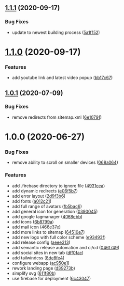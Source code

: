 ## [1.1.1](https://github.com/rxsto/rxsto.github.io/compare/v1.1.0...v1.1.1) (2020-09-17)


### Bug Fixes

* update to newest building process ([5a1f152](https://github.com/rxsto/rxsto.github.io/commit/5a1f15245467e6f6e6c0acfb12bcefbc8999c25a))

# [1.1.0](https://github.com/rxsto/rxsto.github.io/compare/v1.0.1...v1.1.0) (2020-09-17)


### Features

* add youtube link and latest video popup ([bb17c67](https://github.com/rxsto/rxsto.github.io/commit/bb17c677abfc6ba34c1a901c99c7f9bd4afd1f4d))

## [1.0.1](https://github.com/rxsto/rxsto.github.io/compare/v1.0.0...v1.0.1) (2020-07-09)


### Bug Fixes

* remove redirects from sitemap.xml ([6e10791](https://github.com/rxsto/rxsto.github.io/commit/6e1079121664f4fd45f9cae6ccfaf12a112ef226))

# 1.0.0 (2020-06-27)


### Bug Fixes

* remove ability to scroll on smaller devices ([068a064](https://github.com/rxsto/rxsto.github.io/commit/068a06402010e37a4584dfde1113d1f04be3fffc))


### Features

* add .firebase directory to ignore file ([4931cea](https://github.com/rxsto/rxsto.github.io/commit/4931ceabd6fa100b3d6c037776c81c4f97dc5559))
* add dynamic redirects ([e06f5b7](https://github.com/rxsto/rxsto.github.io/commit/e06f5b7209188001841e39214bd9e67d3caff3f1))
* add error layout ([2d9f3b6](https://github.com/rxsto/rxsto.github.io/commit/2d9f3b665e4cef6f7c8853d8f2560a8993fc2769))
* add fonts ([a012c21](https://github.com/rxsto/rxsto.github.io/commit/a012c21923f057d08bcecfff6b98db419b3f1b74))
* add full range of avatars ([fb5bac6](https://github.com/rxsto/rxsto.github.io/commit/fb5bac6a310587a660205d56165364f6ce6f81b0))
* add general icon for generation ([0390045](https://github.com/rxsto/rxsto.github.io/commit/0390045b83160d88005e0ccf7139c1788b62dab6))
* add google tagmanager ([4068ebb](https://github.com/rxsto/rxsto.github.io/commit/4068ebb656e830e31b7f42974420e73945118186))
* add icons ([6b8799a](https://github.com/rxsto/rxsto.github.io/commit/6b8799ad4b6973b4f909694d6cd2a83dabd5a3c9))
* add mail icon ([466e37e](https://github.com/rxsto/rxsto.github.io/commit/466e37ebb785391050351a54ea93ac37408c56f8))
* add more links to sitemap ([64510e7](https://github.com/rxsto/rxsto.github.io/commit/64510e7c8f513bdba6c0b94033cae9f93e245701))
* add new logo with full color scheme ([e93493f](https://github.com/rxsto/rxsto.github.io/commit/e93493f48f37c8780d4b7147b875d640bc8ea266))
* add release config ([aeee313](https://github.com/rxsto/rxsto.github.io/commit/aeee313b6adee55c489ebced08c33f91cd806847))
* add semantic release automation and ci/cd ([046f749](https://github.com/rxsto/rxsto.github.io/commit/046f74952280c91b7cc75a57e7c406294d8a704f))
* add social sites in new tab ([dff0fac](https://github.com/rxsto/rxsto.github.io/commit/dff0fac51ee51a3799a91ee3170548772c9d2ec9))
* add tailwindcss ([8de8fe4](https://github.com/rxsto/rxsto.github.io/commit/8de8fe48bd611b662e5c8bc819589d4c86cd0478))
* configure webapp ([ac950e1](https://github.com/rxsto/rxsto.github.io/commit/ac950e13093ba1df60f02d68369964165f1e8a13))
* rework landing page ([d39273b](https://github.com/rxsto/rxsto.github.io/commit/d39273b2446437eb9ec0dab0cda6c369269a8647))
* simplify svg ([611f80b](https://github.com/rxsto/rxsto.github.io/commit/611f80b4dcfa627c32809329bc1701b146bcdbc2))
* use firebase for deployment ([6c43047](https://github.com/rxsto/rxsto.github.io/commit/6c4304711bec42eb50736009a914c1226e4b9d1c))
